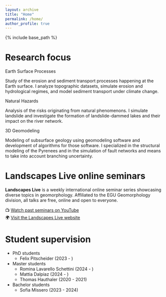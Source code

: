 ```yaml
---
layout: archive
title: "Home"
permalink: /home/
author_profile: true
---
```


{% include base_path %}


Research focus
======

Earth Surface Processes 

Study of the erosion and sediment transport processes happening at the Earth surface. I analyze topographic datasets, simulate erosion and hydrological regimes, and model sediment transport under climate change.

Natural Hazards 

Analysis of the risks originating from natural phenomenons. I simulate landslide and investigate the formation of landslide-dammed lakes and their impact on the river network.

3D Geomodeling

Modeling of subsurface geology using geomodeling software and development of algorithms for those software. I specialized in the structural modeling of the Pyrenees and in the simulation of fault networks and means to take into account branching uncertainty.

Landscapes Live online seminars
======
**Landscapes Live** is a weekly international online seminar series showcasing diverse topics in geomorphology. Affiliated to the EGU Geomorphology division, all talks are free, online and open to everyone.

📺 [Watch past seminars on YouTube](https://www.youtube.com/@landscapeslive1326/videos)  
🌍 [Visit the Landscapes Live website](https://landscapeslive.org)


Student supervision
======
* PhD students
  * Felix Pitscheider (2023 - )
* Master students
  * Romina Lavarello Schettini (2024 - )
  * Mattia Dalpiaz (2024 - )
  * Thomas Hauthaler (2020 - 2021)
* Bachelor students
  * Sofia Missero (2023 - 2024)
  
